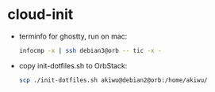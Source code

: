 # cloud-init

* terminfo for ghostty, run on mac:

  ```bash
  infocmp -x | ssh debian3@orb -- tic -x -
  ```

* copy init-dotfiles.sh to OrbStack:

  ```bash
  scp ./init-dotfiles.sh akiwu@debian2@orb:/home/akiwu/
  ```
